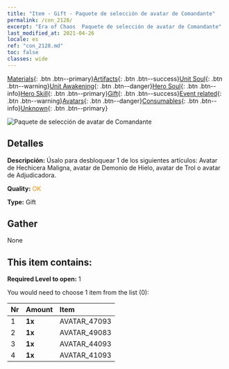 ```yaml
---
title: "Item - Gift - Paquete de selección de avatar de Comandante"
permalink: /con_2128/
excerpt: "Era of Chaos  Paquete de selección de avatar de Comandante"
last_modified_at: 2021-04-26
locale: es
ref: "con_2128.md"
toc: false
classes: wide
---
```

 [Materials](/ItemsES/){: .btn .btn--primary}[Artifacts](/ItemsES/Artifacts/){: .btn .btn--success}[Unit Soul](/ItemsES/UnitSoul/){: .btn .btn--warning}[Unit Awakening](/ItemsES/UnitAwakening/){: .btn .btn--danger}[Hero Soul](/ItemsES/HeroSoul/){: .btn .btn--info}[Hero Skill](/ItemsES/HeroSkill/){: .btn .btn--primary}[Gift](/ItemsES/Gift/){: .btn .btn--success}[Event related](/ItemsES/Events/){: .btn .btn--warning}[Avatars](/ItemsES/Avatars/){: .btn .btn--danger}[Consumables](/ItemsES/Consumables/){: .btn .btn--info}[Unknown](/ItemsES/Unknown/){: .btn .btn--primary}

 ![Paquete de selección de avatar de Comandante](/images/t/i_907586.png)

## Detalles
 **Descripción:** Úsalo para desbloquear 1 de los siguientes artículos: Avatar de Hechicera Maligna, avatar de Demonio de Hielo, avatar de Trol o avatar de Adjudicadora.

 **Quality:** <span style="color: #FF8C00">OK</span>

 **Type:** Gift

## Gather

  None

## This item contains:

 **Required Level to open:** 1

 You would need to choose 1 item from the list (0):

  | Nr | Amount |     Item    |
  |:---|:-------|:------------|
  | 1 |  **1x** | AVATAR_47093 |  | 
  | 2 |  **1x** | AVATAR_49083 |  | 
  | 3 |  **1x** | AVATAR_44093 |  | 
  | 4 |  **1x** | AVATAR_41093 |  | 
